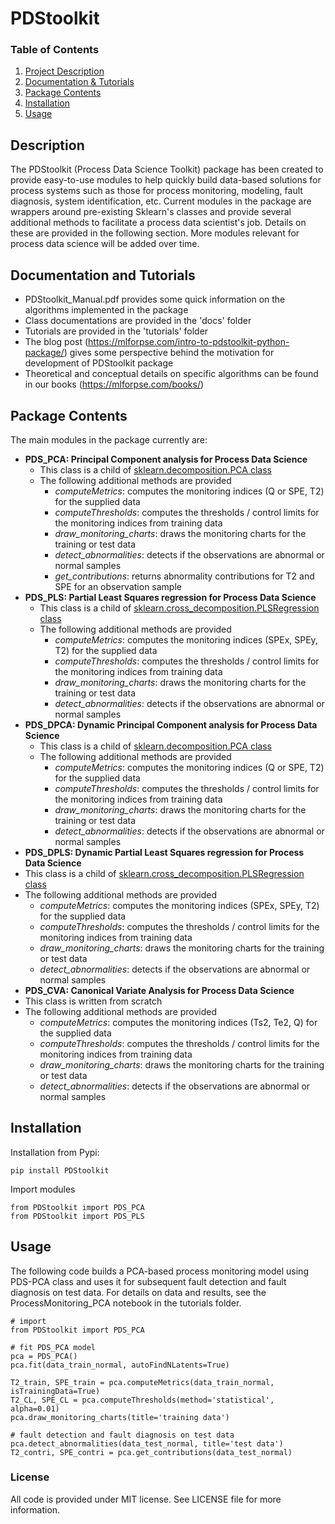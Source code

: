 # PDStoolkit

### Table of Contents
1. [Project Description](#desc)
2. [Documentation & Tutorials](#docs)
3. [Package Contents](#content)
4. [Installation](#install)
5. [Usage](#usage)

## Description <a name="desc"></a>
The PDStoolkit (Process Data Science Toolkit) package has been created to provide easy-to-use modules to help quickly build data-based solutions for process systems such as those for process monitoring, modeling, fault diagnosis, system identification, etc. Current modules in the package are wrappers around pre-existing Sklearn's classes and provide several additional methods to facilitate a process data scientist's job. Details on these are provided in the following section. More modules relevant for process data science will be added over time.

## Documentation and Tutorials <a name="docs"></a>
- PDStoolkit_Manual.pdf provides some quick information on the algorithms implemented in the package
- Class documentations are provided in the 'docs' folder
- Tutorials are provided in the 'tutorials' folder
- The blog post (https://mlforpse.com/intro-to-pdstoolkit-python-package/) gives some perspective behind the motivation for development of PDStoolkit package 
- Theoretical and conceptual details on specific algorithms can be found in our books (https://mlforpse.com/books/) 

## Package Contents <a name="content"></a>
The main modules in the package currently are:

 - **PDS_PCA: Principal Component analysis for Process Data Science**
   - This class is a child of [sklearn.decomposition.PCA class](http://scikit-learn.org/stable/modules/generated/sklearn.decomposition.PCA.html) 
   - The following additional methods are provided
     - *computeMetrics*: computes the monitoring indices (Q or SPE, T2) for the supplied data
     - *computeThresholds*: computes the thresholds / control limits for the monitoring indices from training data
     - *draw_monitoring_charts*: draws the monitoring charts for the training or test data
     - *detect_abnormalities*: detects if the observations are abnormal or normal samples
     - *get_contributions*: returns abnormality contributions for T2 and SPE for an observation sample
 - **PDS_PLS: Partial Least Squares regression for Process Data Science**
   - This class is a child of [sklearn.cross_decomposition.PLSRegression class](http://scikit-learn.org/stable/modules/generated/sklearn.cross_decomposition.PLSRegression.html) 
   - The following additional methods are provided
     - *computeMetrics*: computes the monitoring indices (SPEx, SPEy, T2) for the supplied data
     - *computeThresholds*: computes the thresholds / control limits for the monitoring indices from training data
     - *draw_monitoring_charts*: draws the monitoring charts for the training or test data
     - *detect_abnormalities*: detects if the observations are abnormal or normal samples
 - **PDS_DPCA: Dynamic Principal Component analysis for Process Data Science**
   - This class is a child of [sklearn.decomposition.PCA class](http://scikit-learn.org/stable/modules/generated/sklearn.decomposition.PCA.html) 
   - The following additional methods are provided
     - *computeMetrics*: computes the monitoring indices (Q or SPE, T2) for the supplied data
     - *computeThresholds*: computes the thresholds / control limits for the monitoring indices from training data
     - *draw_monitoring_charts*: draws the monitoring charts for the training or test data
     - *detect_abnormalities*: detects if the observations are abnormal or normal samples
 - **PDS_DPLS: Dynamic Partial Least Squares regression for Process Data Science**
  - This class is a child of [sklearn.cross_decomposition.PLSRegression class](http://scikit-learn.org/stable/modules/generated/sklearn.cross_decomposition.PLSRegression.html) 
  - The following additional methods are provided
    - *computeMetrics*: computes the monitoring indices (SPEx, SPEy, T2) for the supplied data
    - *computeThresholds*: computes the thresholds / control limits for the monitoring indices from training data
    - *draw_monitoring_charts*: draws the monitoring charts for the training or test data
    - *detect_abnormalities*: detects if the observations are abnormal or normal samples
 - **PDS_CVA: Canonical Variate Analysis for Process Data Science**
  - This class is written from scratch 
  - The following additional methods are provided
    - *computeMetrics*: computes the monitoring indices (Ts2, Te2, Q) for the supplied data
    - *computeThresholds*: computes the thresholds / control limits for the monitoring indices from training data
    - *draw_monitoring_charts*: draws the monitoring charts for the training or test data
    - *detect_abnormalities*: detects if the observations are abnormal or normal samples
 
## Installation <a name="install"></a>
Installation from Pypi:

    pip install PDStoolkit

Import modules

    from PDStoolkit import PDS_PCA
    from PDStoolkit import PDS_PLS

## Usage <a name="usage"></a>
The following code builds a PCA-based process monitoring model using PDS-PCA class and uses it for subsequent fault detection and fault diagnosis on test data. For details on data and results, see the ProcessMonitoring_PCA notebook in the tutorials folder.

```
# import 
from PDStoolkit import PDS_PCA

# fit PDS_PCA model
pca = PDS_PCA()
pca.fit(data_train_normal, autoFindNLatents=True)

T2_train, SPE_train = pca.computeMetrics(data_train_normal, isTrainingData=True)
T2_CL, SPE_CL = pca.computeThresholds(method='statistical', alpha=0.01)
pca.draw_monitoring_charts(title='training data')

# fault detection and fault diagnosis on test data
pca.detect_abnormalities(data_test_normal, title='test data')
T2_contri, SPE_contri = pca.get_contributions(data_test_normal)
```
    
### License
All code is provided under MIT license. See LICENSE file for more information.

